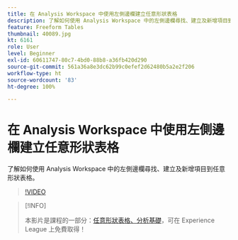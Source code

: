 ```yaml
---
title: 在 Analysis Workspace 中使用左側邊欄建立任意形狀表格
description: 了解如何使用 Analysis Workspace 中的左側邊欄尋找、建立及新增項目到任意形狀表格。
feature: Freeform Tables
thumbnail: 40089.jpg
kt: 6161
role: User
level: Beginner
exl-id: 60611747-80c7-4bd0-88b8-a36fb420d290
source-git-commit: 561a36a8e3dc62b99c0efef2d62480b5a2e2f206
workflow-type: ht
source-wordcount: '83'
ht-degree: 100%

---
```


# 在 Analysis Workspace 中使用左側邊欄建立任意形狀表格

了解如何使用 Analysis Workspace 中的左側邊欄尋找、建立及新增項目到任意形狀表格。

>[!VIDEO](https://video.tv.adobe.com/v/40089/?quality=12&learn=on)

>[!INFO]
>
> 本影片是課程的一部分：[任意形狀表格、分析基礎](https://experienceleague.adobe.com/?recommended=Analytics-U-1-2020.3)，可在 Experience League 上免費取得！
